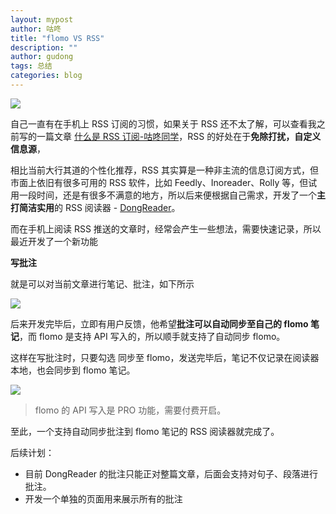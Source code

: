 ```yaml
---
layout: mypost
author: 咕咚
title: "flomo VS RSS"
description: ""
author: gudong
tags: 总结
categories: blog 
---
```



![](https://gitee.com/maoruibin/img/raw/master/2022/01/20/20220120141548960.png)

自己一直有在手机上 RSS 订阅的习惯，如果关于 RSS 还不太了解，可以查看我之前写的一篇文章 [什么是 RSS 订阅\-咕咚同学](https://gudong.site/2021/09/24/job.html)，RSS 的好处在于**免除打扰，自定义信息源**，

相比当前大行其道的个性化推荐，RSS 其实算是一种非主流的信息订阅方式，但市面上依旧有很多可用的 RSS 软件，比如 Feedly、Inoreader、Rolly 等，但试用一段时间，还是有很多不满意的地方，所以后来便根据自己需求，开发了一个**主打简洁实用**的 RSS 阅读器 - [DongReader](http://d.firim.top/gulz)。

而在手机上阅读 RSS 推送的文章时，经常会产生一些想法，需要快速记录，所以最近开发了一个新功能 

**写批注**

就是可以对当前文章进行笔记、批注，如下所示

![](https://gitee.com/maoruibin/img/raw/master/2022/01/20/20220120085119701.jpg)

后来开发完毕后，立即有用户反馈，他希望**批注可以自动同步至自己的 flomo 笔记**，而 flomo 是支持 API 写入的，所以顺手就支持了自动同步 flomo。

这样在写批注时，只要勾选 同步至 flomo，发送完毕后，笔记不仅记录在阅读器本地，也会同步到 flomo 笔记。

![](https://gitee.com/maoruibin/img/raw/master/2022/01/20/IMG_20220120_085406.jpg)


> flomo 的 API 写入是 PRO 功能，需要付费开启。

至此，一个支持自动同步批注到 flomo 笔记的 RSS 阅读器就完成了。

后续计划：

- 目前 DongReader 的批注只能正对整篇文章，后面会支持对句子、段落进行批注。
- 开发一个单独的页面用来展示所有的批注


